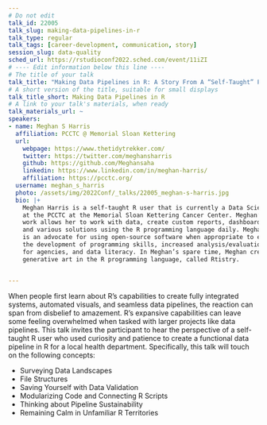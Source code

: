 ```yaml
---
# Do not edit
talk_id: 22005
talk_slug: making-data-pipelines-in-r
talk_type: regular
talk_tags: [career-development, communication, story]
session_slug: data-quality
sched_url: https://rstudioconf2022.sched.com/event/11iZI
# ---- Edit information below this line ----
# The title of your talk
talk_title: "Making Data Pipelines in R: A Story From A “Self-Taught” Perspective"
# A short version of the title, suitable for small displays
talk_title_short: Making Data Pipelines in R
# A link to your talk's materials, when ready
talk_materials_url: ~
speakers:
- name: Meghan S Harris
  affiliation: PCCTC @ Memorial Sloan Kettering
  url:
    webpage: https://www.thetidytrekker.com/
    twitter: https://twitter.com/meghansharris
    github: https://github.com/Meghansaha
    linkedin: https://www.linkedin.com/in/meghan-harris/
    affiliation: https://pcctc.org/
  username: meghan_s_harris
  photo: /assets/img/2022Conf/_talks/22005_meghan-s-harris.jpg
  bio: |+
    Meghan Harris is a self-taught R user that is currently a Data Scientist 
    at the PCCTC at the Memorial Sloan Kettering Cancer Center. Meghan’s 
    work allows her to work with data, create custom reports, dashboards, 
    and various solutions using the R programming language daily. Meghan 
    is an advocate for using open-source software when appropriate to encourage 
    the development of programming skills, increased analysis/evaluation autonomy 
    for agencies, and data literacy. In Meghan’s spare time, Meghan creates
    generative art in the R programming language, called Rtistry.


---
```


<!-- ABSTRACT ----
Please write abstract below. You may use simple markdown (links, code style, bold, italics)
-->

When people first learn about R’s capabilities to create fully integrated
systems, automated visuals, and seamless data pipelines, the reaction can span
from disbelief to amazement. R’s expansive capabilities can leave some feeling
overwhelmed when tasked with larger projects like data pipelines. This talk
invites the participant to hear the perspective of a self-taught R user who used
curiosity and patience to create a functional data pipeline in R for a local
health department. Specifically, this talk will touch on the following concepts:

- Surveying Data Landscapes
- File Structures 
- Saving Yourself with Data Validation 
- Modularizing Code and Connecting R Scripts
- Thinking about Pipeline Sustainability
- Remaining Calm in Unfamiliar R Territories
